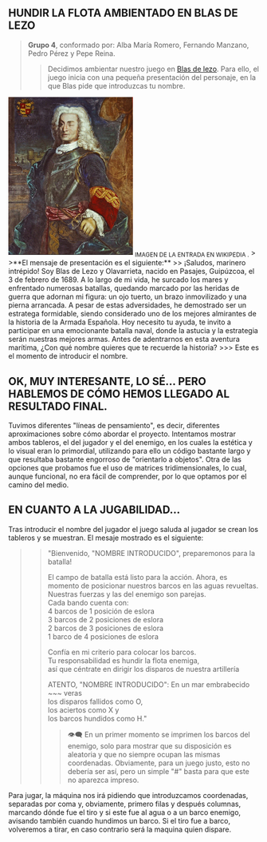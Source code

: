 ## **HUNDIR LA FLOTA AMBIENTADO EN BLAS DE LEZO**
> **Grupo 4**, conformado por: Alba María Romero, Fernando Manzano, Pedro Pérez y Pepe Reina.
>> Decidimos ambientar nuestro juego en [Blas de lezo](https://es.wikipedia.org/wiki/Blas_de_Lezo). Para ello, el juego inicia con una pequeña presentación del personaje, en la que Blas pide que introduzcas tu nombre.  
<img src="./imagenes/Don_Blas_de_Lezo.jpg" width="250">  
<sub>IMAGEN DE LA ENTRADA EN WIKIPEDIA .</sub>    
>
>**El mensaje de presentación es el siguiente:** 
>> ¡Saludos, marinero intrépido! 
Soy Blas de Lezo y Olavarrieta, nacido en Pasajes, Guipúzcoa, el 3 de febrero de 1689. 
A lo largo de mi vida, he surcado los mares y enfrentado numerosas batallas, 
quedando marcado por las heridas de guerra que adornan mi figura: 
un ojo tuerto, un brazo inmovilizado y una pierna arrancada. 
A pesar de estas adversidades, he demostrado ser un estratega formidable, 
siendo considerado uno de los mejores almirantes de la historia de la Armada Española.   
Hoy necesito tu ayuda, 
te invito a participar en una emocionante batalla naval,       
donde la astucia y la estrategia serán nuestras mejores armas. 
Antes de adentrarnos en esta aventura marítima,  
¿Con qué nombre quieres que te recuerde la historia?   
>>> Este es el momento de introducir el nombre.


## OK, MUY INTERESANTE, LO SÉ... PERO HABLEMOS DE CÓMO HEMOS LLEGADO AL RESULTADO FINAL.

Tuvimos diferentes "líneas de pensamiento", es decir, diferentes aproximaciones sobre cómo abordar el proyecto. Intentamos mostrar ambos tableros, el del jugador y el del enemigo, en los cuales la estética y lo visual eran lo primordial, utilizando para ello un código bastante largo y que resultaba bastante engorroso de "orientarlo a objetos". Otra de las opciones que probamos fue el uso de matrices tridimensionales, lo cual, aunque funcional, no era fácil de comprender, por lo que optamos por el camino del medio.

## EN CUANTO A LA JUGABILIDAD...

Tras introducir el nombre del jugador el juego saluda al jugador se crean los tableros y se muestran. El mesaje mostrado es el siguiente:  
>>"Bienvenido, "NOMBRE INTRODUCIDO", preparemonos para la batalla!
>>
>>El campo de batalla está listo para la acción.
Ahora, es momento de posicionar nuestros barcos en las aguas revueltas.   
Nuestras fuerzas y las del enemigo son parejas.  
Cada bando cuenta con:  
4 barcos de 1 posición de eslora  
3 barcos de 2 posiciones de eslora  
2 barcos de 3 posiciones de eslora  
1 barco de 4 posiciones de eslora  
>>
>>Confía en mi criterio para colocar los barcos.  
Tu responsabilidad es hundir la flota enemiga,  
así que céntrate en dirigir los disparos de nuestra artillería  
>>
>>ATENTO, "NOMBRE INTRODUCIDO": En un mar embrabecido ~~~ veras   
los disparos fallidos como O,  
los aciertos como X y  
los barcos hundidos como H."  
>>>👁️‍🗨️ En un primer momento se imprimen los barcos del enemigo, solo para mostrar que su disposición es aleatoria y que no siempre ocupan las mismas coordenadas. Obviamente, para un juego justo, esto no debería ser así, pero un simple "#" basta para que este no aparezca impreso. 

Para jugar, la máquina nos irá pidiendo que introduzcamos coordenadas, separadas por coma y, obviamente, primero filas y después columnas, marcando dónde fue el tiro y si este fue al agua o a un barco enemigo, avisando también cuando hundimos un barco.
Si el tiro fue a barco, volveremos a tirar, en caso contrario será la maquina quien dispare.


